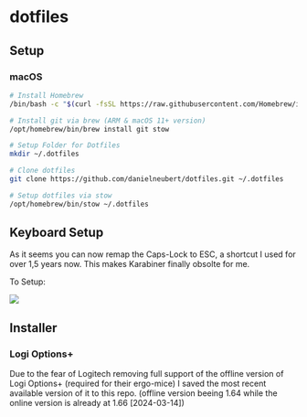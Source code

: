 # dotfiles

## Setup

### macOS

```sh
# Install Homebrew
/bin/bash -c "$(curl -fsSL https://raw.githubusercontent.com/Homebrew/install/HEAD/install.sh)"

# Install git via brew (ARM & macOS 11+ version)
/opt/homebrew/bin/brew install git stow

# Setup Folder for Dotfiles
mkdir ~/.dotfiles

# Clone dotfiles
git clone https://github.com/danielneubert/dotfiles.git ~/.dotfiles

# Setup dotfiles via stow
/opt/homebrew/bin/stow ~/.dotfiles
```

## Keyboard Setup

As it seems you can now remap the Caps-Lock to ESC, a shortcut I used for over 1,5 years now. This makes Karabiner finally obsolte for me.

To Setup:

![](assets/capslock-keyboard.gif)

## Installer

### Logi Options+

Due to the fear of Logitech removing full support of the offline version of Logi Options+ (required for their ergo-mice) I saved the most recent available version of it to this repo. (offline version beeing 1.64 while the online version is already at 1.66 [2024-03-14])
